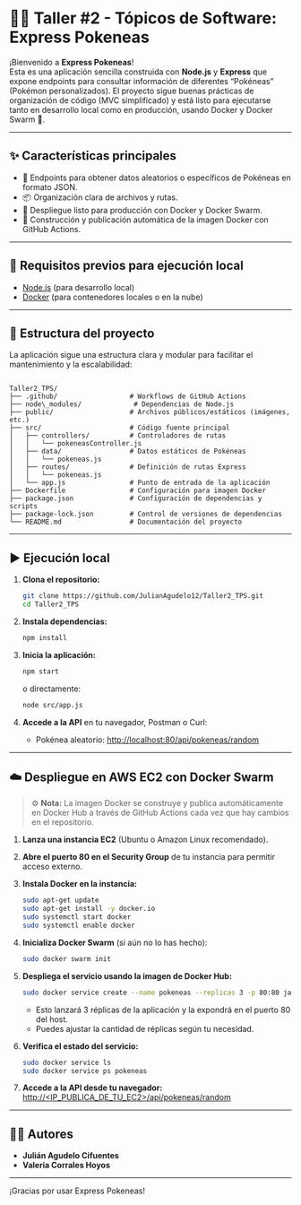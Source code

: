 # 🧑‍💻 Taller #2 - Tópicos de Software: Express Pokeneas

¡Bienvenido a **Express Pokeneas**!  
Esta es una aplicación sencilla construida con **Node.js** y **Express** que expone endpoints para consultar información de diferentes “Pokéneas” (Pokémon personalizados). El proyecto sigue buenas prácticas de organización de código (MVC simplificado) y está listo para ejecutarse tanto en desarrollo local como en producción, usando Docker y Docker Swarm 🚀.

---

## ✨ Características principales

- 📡 Endpoints para obtener datos aleatorios o específicos de Pokéneas en formato JSON.
- 📦 Organización clara de archivos y rutas.
- 🐳 Despliegue listo para producción con Docker y Docker Swarm.
- 🤖 Construcción y publicación automática de la imagen Docker con GitHub Actions.

---

## 🧰 Requisitos previos para ejecución local

- [Node.js](https://nodejs.org/) (para desarrollo local)
- [Docker](https://docs.docker.com/get-docker/) (para contenedores locales o en la nube)

---

## 📁 Estructura del proyecto

La aplicación sigue una estructura clara y modular para facilitar el mantenimiento y la escalabilidad:

```

Taller2_TPS/
├── .github/                  # Workflows de GitHub Actions
├── node\_modules/             # Dependencias de Node.js
├── public/                   # Archivos públicos/estáticos (imágenes, etc.)
├── src/                      # Código fuente principal
│   ├── controllers/          # Controladores de rutas
│   │   └── pokeneasController.js
│   ├── data/                 # Datos estáticos de Pokéneas
│   │   └── pokeneas.js
│   ├── routes/               # Definición de rutas Express
│   │   └── pokeneas.js
│   └── app.js                # Punto de entrada de la aplicación
├── Dockerfile                # Configuración para imagen Docker
├── package.json              # Configuración de dependencias y scripts
├── package-lock.json         # Control de versiones de dependencias
└── README.md                 # Documentación del proyecto

```

---

## ▶️ Ejecución local

1. **Clona el repositorio:**

   ```bash
   git clone https://github.com/JulianAgudelo12/Taller2_TPS.git
   cd Taller2_TPS

2. **Instala dependencias:**

   ```bash
   npm install
   ```

3. **Inicia la aplicación:**

   ```bash
   npm start
   ```

   o directamente:

   ```bash
   node src/app.js
   ```

4. **Accede a la API** en tu navegador, Postman o Curl:

   * Pokénea aleatorio: [http://localhost:80/api/pokeneas/random](http://localhost:80/api/pokeneas/random)

---

## ☁️ Despliegue en AWS EC2 con Docker Swarm

> ⚙️ **Nota:** La imagen Docker se construye y publica automáticamente en Docker Hub a través de GitHub Actions cada vez que hay cambios en el repositorio.

1. **Lanza una instancia EC2** (Ubuntu o Amazon Linux recomendado).

2. **Abre el puerto 80 en el Security Group** de tu instancia para permitir acceso externo.

3. **Instala Docker en la instancia:**

   ```bash
   sudo apt-get update
   sudo apt-get install -y docker.io
   sudo systemctl start docker
   sudo systemctl enable docker
   ```

4. **Inicializa Docker Swarm** (si aún no lo has hecho):

   ```bash
   sudo docker swarm init
   ```

5. **Despliega el servicio usando la imagen de Docker Hub:**

   ```bash
   sudo docker service create --name pokeneas --replicas 3 -p 80:80 jac1234desu/express-pokeneas:latest
   ```

   * Esto lanzará 3 réplicas de la aplicación y la expondrá en el puerto 80 del host.
   * Puedes ajustar la cantidad de réplicas según tu necesidad.

6. **Verifica el estado del servicio:**

   ```bash
   sudo docker service ls
   sudo docker service ps pokeneas
   ```

7. **Accede a la API desde tu navegador:**
   [http://\<IP\_PUBLICA\_DE\_TU\_EC2>/api/pokeneas/random](http://<IP_PUBLICA_DE_TU_EC2>/api/pokeneas/random)

---

## 👨‍💻 Autores

* **Julián Agudelo Cifuentes**
* **Valeria Corrales Hoyos**

---

¡Gracias por usar Express Pokeneas!
